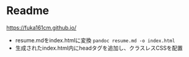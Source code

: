 # Readme

https://fuka161cm.github.io/

- resume.mdをindex.htmlに変換
`pandoc resume.md -o index.html`
- 生成されたindex.html内にheadタグを追加し、クラスレスCSSを配置